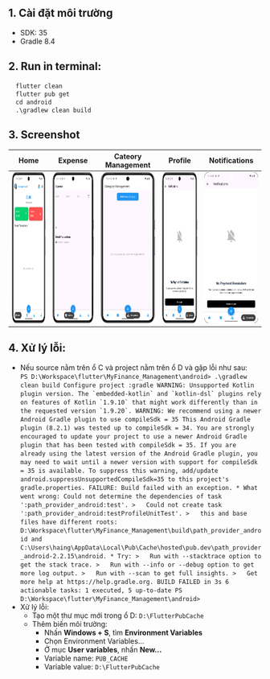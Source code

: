 ## 1. Cài đặt môi trường
- SDK: 35
- Gradle 8.4

## 2. Run in terminal: 
```
  flutter clean
  flutter pub get
  cd android
  .\gradlew clean build
  ```

## 3. Screenshot
| Home                                                            | Expense                                                            | Cateory Management                                                    | Profile                                                            | Notifications                                                            |
|-----------------------------------------------------------------|--------------------------------------------------------------------|-----------------------------------------------------------------------|--------------------------------------------------------------------|--------------------------------------------------------------------------|
| <img src="assets/screenshot/home.png" width="200" height="300"> | <img src="assets/screenshot/expense.png" width="200" height="300"> | <img src="assets/screenshot/categories.png" width="200" height="300"> | <img src="assets/screenshot/profile.png" width="200" height="300"> | <img src="assets/screenshot/notifications.png" width="200" height="300"> |

## 4. Xử lý lỗi: 
- Nếu source nằm trên ổ C và project nằm trên ổ D và gặp lỗi như sau:``` 
    PS D:\Workspace\flutter\MyFinance_Management\android> .\gradlew clean build
    Configure project :gradle
    WARNING: Unsupported Kotlin plugin version.
    The `embedded-kotlin` and `kotlin-dsl` plugins rely on features of Kotlin `1.9.10` that might work differently than in the requested version `1.9.20`.
    WARNING: We recommend using a newer Android Gradle plugin to use compileSdk = 35
    This Android Gradle plugin (8.2.1) was tested up to compileSdk = 34.
    You are strongly encouraged to update your project to use a newer
    Android Gradle plugin that has been tested with compileSdk = 35.
    If you are already using the latest version of the Android Gradle plugin,
    you may need to wait until a newer version with support for compileSdk = 35 is available.
    To suppress this warning, add/update android.suppressUnsupportedCompileSdk=35 to this project's gradle.properties.
    FAILURE: Build failed with an exception.
        * What went wrong:
          Could not determine the dependencies of task ':path_provider_android:test'.
        >   Could not create task ':path_provider_android:testProfileUnitTest'.
        >   this and base files have different roots: D:\Workspace\flutter\MyFinance_Management\build\path_provider_android and C:\Users\haing\AppData\Local\Pub\Cache\hosted\pub.dev\path_provider_android-2.2.15\android.
        * Try:
        >   Run with --stacktrace option to get the stack trace.
        >   Run with --info or --debug option to get more log output.
        >   Run with --scan to get full insights.
        >   Get more help at https://help.gradle.org.
        BUILD FAILED in 3s
        6 actionable tasks: 1 executed, 5 up-to-date
        PS D:\Workspace\flutter\MyFinance_Management\android>```
- Xử lý lỗi:
  - Tạo một thư mục mới trong ổ D: ```D:\FlutterPubCache```
  - Thêm biến môi trường: 
    - Nhấn **Windows + S**, tìm **Environment Variables** 
    - Chọn Environment Variables... 
    - Ở mục **User variables**, nhấn **New...** 
    - Variable name: ```PUB_CACHE``` 
    - Variable value: ```D:\FlutterPubCache```